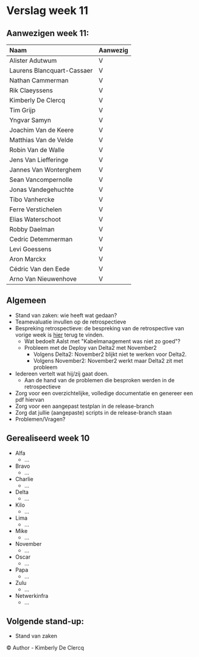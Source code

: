 # Verslag week 11

## Aanwezigen week 11:
| Naam                          | Aanwezig |
| :---                          | :---   |
| Alister Adutwum               | V |
| Laurens Blancquart-Cassaer    | V |
| Nathan Cammerman              | V |
| Rik Claeyssens                | V |
| Kimberly De Clercq            | V |
| Tim Grijp                     | V |
| Yngvar Samyn                  | V |
| Joachim Van de Keere          | V |
| Matthias Van de Velde         | V |
| Robin Van de Walle            | V |
| Jens Van Liefferinge          | V |
| Jannes Van Wonterghem         | V |
| Sean Vancompernolle           | V |
| Jonas Vandegehuchte           | V |
| Tibo Vanhercke                | V |
| Ferre Verstichelen            | V |
| Elias Waterschoot             | V |
| Robby Daelman                 | V |
| Cedric Detemmerman            | V |
| Levi Goessens                 | V |
| Aron Marckx                   | V |
| Cédric Van den Eede           | V |
| Arno Van Nieuwenhove          | V |

## Algemeen

- Stand van zaken: wie heeft wat gedaan?
- Teamevaluatie invullen op de retrospectieve
- Bespreking retrospectieve: de bespreking van de retrospective van vorige week is [hier](retrospectieve.md) terug te vinden.  
  - Wat bedoelt Aalst met "Kabelmanagement was niet zo goed"?
  - Probleem met de Deploy van Delta2 met November2
    - Volgens Delta2: November2 blijkt niet te werken voor Delta2.
    - Volgens November2: November2 werkt maar Delta2 zit met probleem
- Iedereen vertelt wat hij/zij gaat doen.
  - Aan de hand van de problemen die besproken werden in de retrospectieve
- Zorg voor een overzichtelijke, volledige documentatie en genereer een pdf hiervan
- Zorg voor een aangepast testplan in de release-branch
- Zorg dat jullie (aangepaste) scripts in de release-branch staan
- Problemen/Vragen?


## Gerealiseerd week 10
* Alfa
  * ...
* Bravo
  * ...
* Charlie
  * ...
* Delta
  * ...
* Kilo
  * ...
* Lima
  * ...
* Mike
  * ...
* November
  * ...
* Oscar
  * ...
* Papa
  * ...
* Zulu
  * ...
* Netwerkinfra
  * ...
  
## Volgende stand-up:
- Stand van zaken

© Author - Kimberly De Clercq 